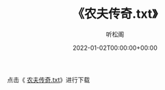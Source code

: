 ﻿---
title:  《农夫传奇.txt》
date:   2022-01-02T00:00:00+00:00
author: 听松阁
layout: post
permalink: /农夫传奇/
categories: 小说
tags: [小说]
---

点击《 [农夫传奇.txt](http://img.660000.xyz/bookstukust/book/bntxt/10/农夫传奇.txt)》进行下载